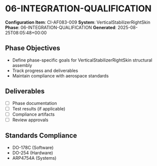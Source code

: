 # 06-INTEGRATION-QUALIFICATION

**Configuration Item**: CI-AF083-009
**System**: VerticalStabilizerRightSkin
**Phase**: 06-INTEGRATION-QUALIFICATION
**Generated**: 2025-08-25T08:05:48+00:00

## Phase Objectives
- Define phase-specific goals for VerticalStabilizerRightSkin structural assembly
- Track progress and deliverables
- Maintain compliance with aerospace standards

## Deliverables
- [ ] Phase documentation
- [ ] Test results (if applicable)
- [ ] Compliance artifacts
- [ ] Review approvals

## Standards Compliance
- DO-178C (Software)
- DO-254 (Hardware)
- ARP4754A (Systems)

